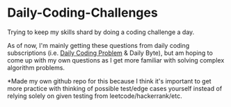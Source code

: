 # Daily-Coding-Challenges

Trying to keep my skills shard by doing a coding challenge a day.

As of now, I'm mainly getting these questions from daily coding subscriptions (i.e. [Daily Coding Problem](https://www.dailycodingproblem.com/) & Daily Byte), but am hoping to come up with my own questions as I get more familiar with solving complex algorithm problems.

*Made my own github repo for this because I think it's important to get more practice with thinking of possible test/edge cases yourself instead of relying solely on given testing from leetcode/hackerrank/etc.
